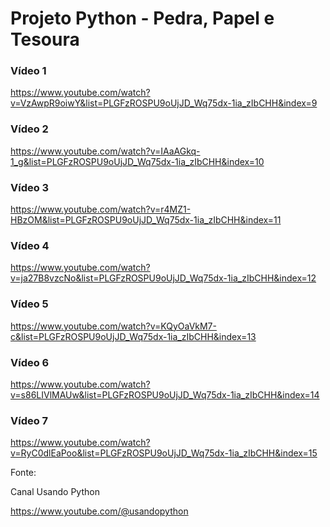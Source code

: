 # Projeto Python - Pedra, Papel e Tesoura

### Vídeo 1

https://www.youtube.com/watch?v=VzAwpR9oiwY&list=PLGFzROSPU9oUjJD_Wq75dx-1ia_zIbCHH&index=9

### Vídeo 2

https://www.youtube.com/watch?v=IAaAGkq-1_g&list=PLGFzROSPU9oUjJD_Wq75dx-1ia_zIbCHH&index=10

### Vídeo 3

https://www.youtube.com/watch?v=r4MZ1-HBzOM&list=PLGFzROSPU9oUjJD_Wq75dx-1ia_zIbCHH&index=11

### Vídeo 4

https://www.youtube.com/watch?v=ja27B8vzcNo&list=PLGFzROSPU9oUjJD_Wq75dx-1ia_zIbCHH&index=12

### Vídeo 5

https://www.youtube.com/watch?v=KQyOaVkM7-c&list=PLGFzROSPU9oUjJD_Wq75dx-1ia_zIbCHH&index=13

### Vídeo 6

https://www.youtube.com/watch?v=s86LIVlMAUw&list=PLGFzROSPU9oUjJD_Wq75dx-1ia_zIbCHH&index=14

### Vídeo 7

https://www.youtube.com/watch?v=RyC0dlEaPoo&list=PLGFzROSPU9oUjJD_Wq75dx-1ia_zIbCHH&index=15


Fonte: 

Canal Usando Python

https://www.youtube.com/@usandopython
